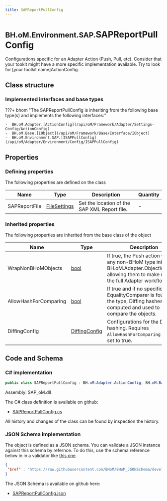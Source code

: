 ```yaml
---
title: SAPReportPullConfig
---
```


# <small>BH.oM.Environment.SAP.</small>**SAPReportPullConfig**

Configurations specific for an Adapter Action (Push, Pull, etc).
Consider that your tookit might have a more specific implementation available. Try to look for [your toolkit name]ActionConfig.

## Class structure

### Implemented interfaces and base types

???+ bhom "The SAPReportPullConfig is inheriting from the following base type(s) and implements the following interfaces:"

    -  BH.oM.Adapter.[ActionConfig](/api/oM/Framework/Adapter/Settings-Config/ActionConfig)
    -  BH.oM.Base.[IObject](/api/oM/Framework/Base/Interface/IObject)
    -  BH.oM.Environment.SAP.[ISAPPullConfig](/api/oM/Adapter/Environment/Config/ISAPPullConfig)


## Properties



### Defining properties

The following properties are defined on the class

| Name             | Type             | Description      | Quantity         |
|------------------|------------------|------------------|------------------|
| SAPReportFile | [FileSettings](/api/oM/Framework/Adapter/FileSettings) | Set the location of the SAP XML Report file. | - |


### Inherited properties
The following properties are inherited from the base class of the object

| Name             | Type             | Description      | Quantity         |
|------------------|------------------|------------------|------------------|
| WrapNonBHoMObjects | [bool](https://learn.microsoft.com/en-us/dotnet/api/System.Boolean?view=netstandard-2.0) | If true, the Push action wraps any non-BHoM type into a BH.oM.Adapter.ObjectWrapper, allowing them to make use of the full Adapter workflow. | - |
| AllowHashForComparing | [bool](https://learn.microsoft.com/en-us/dotnet/api/System.Boolean?view=netstandard-2.0) | If true and if no specific EqualityComparer is found for the type, Diffing hashes are computed and used to compare the objects. | - |
| DiffingConfig | [DiffingConfig](/api/oM/Framework/Diffing/DiffingConfig) | Configurations for the Diffing hashing. Requires `AllowHashForComparing` to be set to true. | - |


## Code and Schema

### C# implementation

``` C# title="C#"
public class SAPReportPullConfig : BH.oM.Adapter.ActionConfig, BH.oM.Base.IObject, BH.oM.Environment.SAP.ISAPPullConfig
```

Assembly: SAP_oM.dll

The C# class definition is available on github:

- [SAPReportPullConfig.cs](https://github.com/BHoM/SAP_Toolkit/blob/develop/SAP_oM/Config\SAPReportPullConfig.cs)

All history and changes of the class can be found by inspection the history.
### JSON Schema implementation

The object is defined as a JSON schema. You can validate a JSON instance against this schema by refernce. To do this, use the schema reference below in in a validator like [this one](https://www.jsonschemavalidator.net/).

``` json title="JSON Schema"
{
 "$ref" : "https://raw.githubusercontent.com/BHoM/BHoM_JSONSchema/develop/SAP_oM/SAP/SAPReportPullConfig.json"
}
```

The JSON Schema is available on github here:

- [SAPReportPullConfig.json](https://github.com/BHoM/BHoM_JSONSchema/blob/develop/SAP_oM/SAP/SAPReportPullConfig.json)
